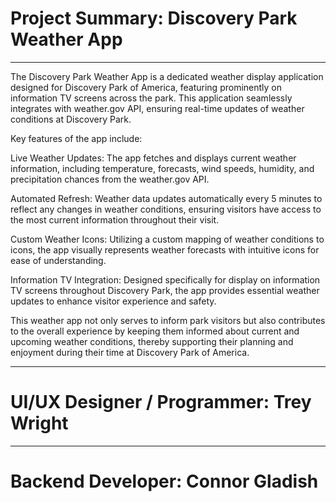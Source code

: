 
# Project Summary: Discovery Park Weather App


----

The Discovery Park Weather App is a dedicated weather display application designed for Discovery Park of America, featuring prominently on information TV screens across the park. This application seamlessly integrates with weather.gov API, ensuring real-time updates of weather conditions at Discovery Park.

Key features of the app include:

Live Weather Updates: The app fetches and displays current weather information, including temperature, forecasts, wind speeds, humidity, and precipitation chances from the weather.gov API.

Automated Refresh: Weather data updates automatically every 5 minutes to reflect any changes in weather conditions, ensuring visitors have access to the most current information throughout their visit.

Custom Weather Icons: Utilizing a custom mapping of weather conditions to icons, the app visually represents weather forecasts with intuitive icons for ease of understanding.

Information TV Integration: Designed specifically for display on information TV screens throughout Discovery Park, the app provides essential weather updates to enhance visitor experience and safety.

This weather app not only serves to inform park visitors but also contributes to the overall experience by keeping them informed about current and upcoming weather conditions, thereby supporting their planning and enjoyment during their time at Discovery Park of America.

---

 # UI/UX Designer / Programmer: Trey Wright
 ----
 # Backend Developer: Connor Gladish
